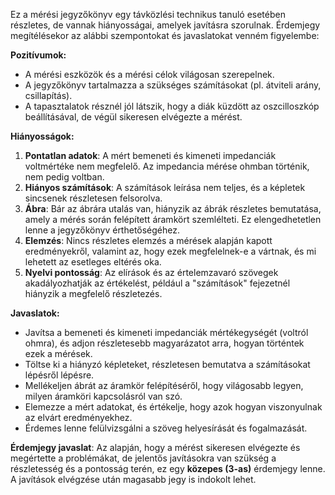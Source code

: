 Ez a mérési jegyzőkönyv egy távközlési technikus tanuló esetében részletes, de vannak hiányosságai, amelyek javításra szorulnak. Érdemjegy megítélésekor az alábbi szempontokat és javaslatokat venném figyelembe:

**Pozitívumok:**
- A mérési eszközök és a mérési célok világosan szerepelnek.
- A jegyzőkönyv tartalmazza a szükséges számításokat (pl. átviteli arány, csillapítás).
- A tapasztalatok résznél jól látszik, hogy a diák küzdött az oszcilloszkóp beállításával, de végül sikeresen elvégezte a mérést.

**Hiányosságok:**
1. **Pontatlan adatok**: A mért bemeneti és kimeneti impedanciák voltmértéke nem megfelelő. Az impedancia mérése ohmban történik, nem pedig voltban.
2. **Hiányos számítások**: A számítások leírása nem teljes, és a képletek sincsenek részletesen felsorolva.
3. **Ábra**: Bár az ábrára utalás van, hiányzik az ábrák részletes bemutatása, amely a mérés során felépített áramkört szemlélteti. Ez elengedhetetlen lenne a jegyzőkönyv érthetőségéhez.
4. **Elemzés**: Nincs részletes elemzés a mérések alapján kapott eredményekről, valamint az, hogy ezek megfelelnek-e a vártnak, és mi lehetett az esetleges eltérés oka.
5. **Nyelvi pontosság**: Az elírások és az értelemzavaró szövegek akadályozhatják az értékelést, például a "számítások" fejezetnél hiányzik a megfelelő részletezés.

**Javaslatok:**
- Javítsa a bemeneti és kimeneti impedanciák mértékegységét (voltról ohmra), és adjon részletesebb magyarázatot arra, hogyan történtek ezek a mérések.
- Töltse ki a hiányzó képleteket, részletesen bemutatva a számításokat lépésről lépésre.
- Mellékeljen ábrát az áramkör felépítéséről, hogy világosabb legyen, milyen áramköri kapcsolásról van szó.
- Elemezze a mért adatokat, és értékelje, hogy azok hogyan viszonyulnak az elvárt eredményekhez.
- Érdemes lenne felülvizsgálni a szöveg helyesírását és fogalmazását.

**Érdemjegy javaslat**: Az alapján, hogy a mérést sikeresen elvégezte és megértette a problémákat, de jelentős javításokra van szükség a részletesség és a pontosság terén, ez egy **közepes (3-as)** érdemjegy lenne. A javítások elvégzése után magasabb jegy is indokolt lehet.
